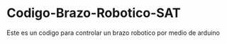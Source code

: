 # Codigo-Brazo-Robotico-SAT
Este es un codigo para controlar un brazo robotico por medio de arduino
